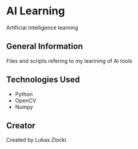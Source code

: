 # AI Learning

Artificial intelligence learning


## General Information

Files and scripts refering to my learining of AI tools


## Technologies Used

* Python
* OpenCV
* Numpy


## Creator

Created by Lukas Zlocki  
